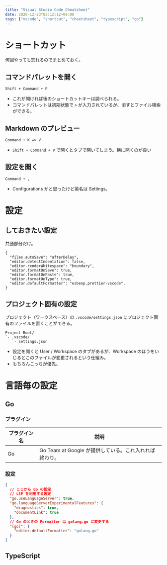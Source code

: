```yaml
---
title: "Visual Studio Code Cheatsheet"
date: 2020-12-23T02:12:12+09:00
tags: ["vscode", "shortcut", "cheetsheet", "typescript", "go"]
---
```


# ショートカット

何回やっても忘れるのでまとめておく。

## コマンドパレットを開く

```
Shift + Command + P
```

- これが開ければ後のショートカットキーは調べられる。
- コマンドパレットは初期状態で `>` が入力されているが、消すとファイル検索ができる。

## Markdown のプレビュー

```
Command + K => V
```

- `Shift + Command + V` で開くとタブで開いてしまう。横に開くのが良い

## 設定を開く

```
Command + ,
```

- Configurations かと思ったけど英名は Settings。

# 設定

## しておきたい設定

共通部分だけ。

```
{
  "files.autoSave": "afterDelay",
  "editor.detectIndentation": false,
  "editor.renderWhitespace": "boundary",
  "editor.formatOnSave": true,
  "editor.formatOnPaste": true,
  "editor.formatOnType": true,
  "editor.defaultFormatter": "esbenp.prettier-vscode",
}
```

## プロジェクト固有の設定

プロジェクト（ワークスペース）の `.vscode/settings.json` にプロジェクト固有のファイルを置くことができる。

```
Project Root/
`- .vscode/
   `- settings.json
```

- 設定を開くと User / Workspace のタブがあるが、Workspace のほうをいじるとこのファイルが変更されるという仕組み。
- もちろんこっちが優先。

# 言語毎の設定

## Go

### プラグイン

| プラグイン名 | 説明                                                   |
| ------------ | ------------------------------------------------------ |
| Go           | Go Team at Google が提供している。これ入れれば終わり。 |

### 設定

```json
{
  // ここから Go の設定
  // LSP を利用する設定
  "go.useLanguageServer": true,
  "go.languageServerExperimentalFeatures": {
    "diagnostics": true,
    "documentLink": true
  },
  // Go のときの Formatter は golang.go に変更する
  "[go]": {
    "editor.defaultFormatter": "golang.go"
  }
}
```

## TypeScript
